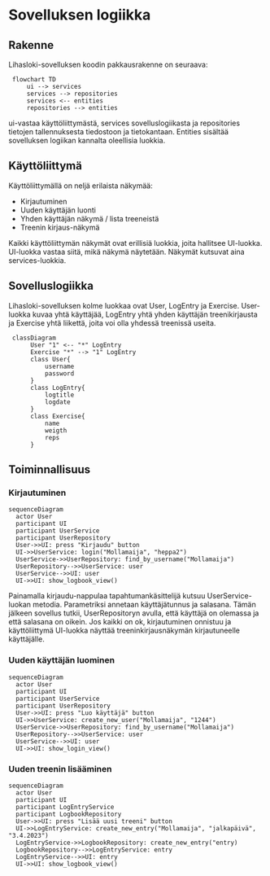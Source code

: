 # Sovelluksen logiikka


## Rakenne

Lihasloki-sovelluksen koodin pakkausrakenne on seuraava:
```mermaid
 flowchart TD
     ui --> services
     services --> repositories
     services <-- entities
     repositories --> entities
```

ui-vastaa käyttöliittymästä, services sovelluslogiikasta ja repositories tietojen tallennuksesta tiedostoon ja tietokantaan. Entities sisältää sovelluksen logiikan kannalta oleellisia luokkia.

## Käyttöliittymä

Käyttöliittymällä on neljä erilaista näkymää:
- Kirjautuminen
- Uuden käyttäjän luonti
- Yhden käyttäjän näkymä / lista treeneistä
- Treenin kirjaus-näkymä

Kaikki käyttöliittymän näkymät ovat erillisiä luokkia, joita hallitsee UI-luokka. UI-luokka vastaa siitä, mikä näkymä näytetään. Näkymät kutsuvat aina services-luokkia.

## Sovelluslogiikka

Lihasloki-sovelluksen kolme luokkaa ovat User, LogEntry ja Exercise. User-luokka kuvaa yhtä käyttäjää, LogEntry yhtä yhden käyttäjän treenikirjausta ja Exercise yhtä liikettä, joita voi olla yhdessä treenissä useita.

```mermaid
 classDiagram
      User "1" <-- "*" LogEntry
      Exercise "*" --> "1" LogEntry
      class User{
          username
          password
      }
      class LogEntry{
          logtitle
          logdate
      }
      class Exercise{
          name
          weigth
          reps
      }
```

## Toiminnallisuus

### Kirjautuminen

```mermaid
sequenceDiagram
  actor User
  participant UI
  participant UserService
  participant UserRepository
  User->>UI: press "Kirjaudu" button
  UI->>UserService: login("Mollamaija", "heppa2")
  UserService->>UserRepository: find_by_username("Mollamaija")
  UserRepository-->>UserService: user
  UserService-->>UI: user
  UI->>UI: show_logbook_view()
```
Painamalla kirjaudu-nappulaa tapahtumankäsittelijä kutsuu UserService-luokan metodia. Parametriksi annetaan käyttäjätunnus ja salasana. Tämän jälkeen sovellus tutkii, UserRepositoryn avulla, että käyttäjä on olemassa ja että salasana on oikein. Jos kaikki on ok, kirjautuminen onnistuu ja käyttöliittymä UI-luokka näyttää treeninkirjausnäkymän kirjautuneelle käyttäjälle.

### Uuden käyttäjän luominen

```mermaid
sequenceDiagram
  actor User
  participant UI
  participant UserService
  participant UserRepository
  User->>UI: press "Luo käyttäjä" button
  UI->>UserService: create_new_user("Mollamaija", "1244")
  UserService->>UserRepository: find_by_username("Mollamaija")
  UserRepository-->>UserService: user
  UserService-->>UI: user
  UI->>UI: show_login_view()
 ```
 

 
 ### Uuden treenin lisääminen

```mermaid
sequenceDiagram
  actor User
  participant UI
  participant LogEntryService
  participant LogbookRepository
  User->>UI: press "Lisää uusi treeni" button
  UI->>LogEntryService: create_new_entry("Mollamaija", "jalkapäivä", "3.4.2023")
  LogEntryService->>LogbookRepository: create_new_entry("entry)
  LogbookRepository-->>LogEntryService: entry
  LogEntryService-->>UI: entry
  UI->>UI: show_logbook_view()
 ```
